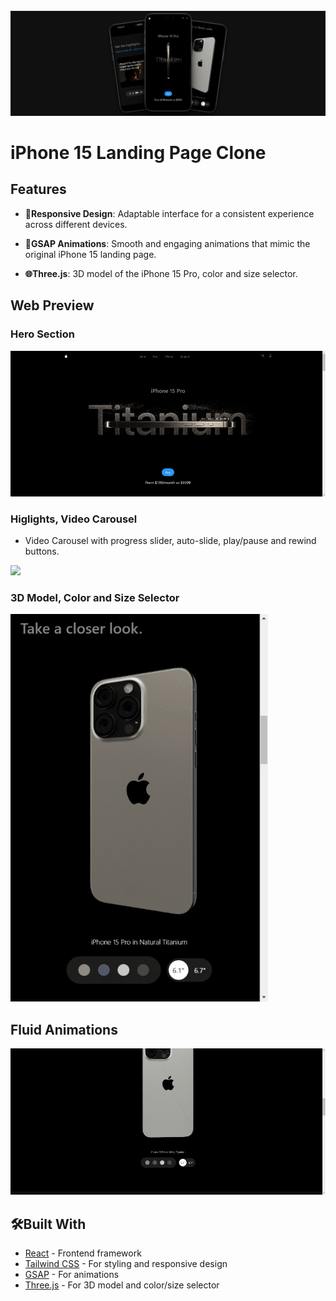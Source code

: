 <div align="center">
  <br />
    <a href="https://alejandrosanserg-iphone-landing.netlify.app/" target="_blank">
      <img src="./src/docs/readme-images/banner2.png" alt="Project Banner">
    </a>
  <br />
  </div>

# iPhone 15 Landing Page Clone



## Features

- **📱Responsive Design**: Adaptable interface for a consistent experience across different devices.

- **💫GSAP Animations**: Smooth and engaging animations that mimic the original iPhone 15 landing page. 

- **🌐Three.js**: 3D model of the iPhone 15 Pro, color and size selector.

## Web Preview

### Hero Section

 <img src='./src/docs/readme-images/banner.webp'>

### Higlights, Video Carousel

- Video Carousel with progress slider, auto-slide, play/pause and rewind buttons.

<img src='./src/docs/readme-images/highlights.webp'>

### 3D Model, Color and Size Selector

<img src='./src/docs/readme-images/3d.webp'>

## Fluid Animations

<img src='./src/docs/readme-images/animations.webp'>


## 🛠️Built With

- [React](https://reactjs.org/) - Frontend framework
- [Tailwind CSS](https://tailwindcss.com/) - For styling and responsive design
- [GSAP](https://greensock.com/gsap/) - For animations
- [Three.js](https://threejs.org/) - For 3D model and color/size selector


